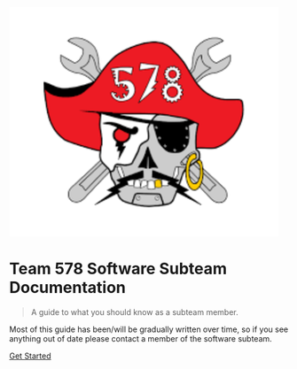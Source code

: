 ![logo](_media/logo.svg)

# Team 578 Software Subteam Documentation

> A guide to what you should know as a subteam member.

Most of this guide has been/will be gradually written over time, so if you see anything out of date please contact a member of the software subteam.

[Get Started](#introduction)